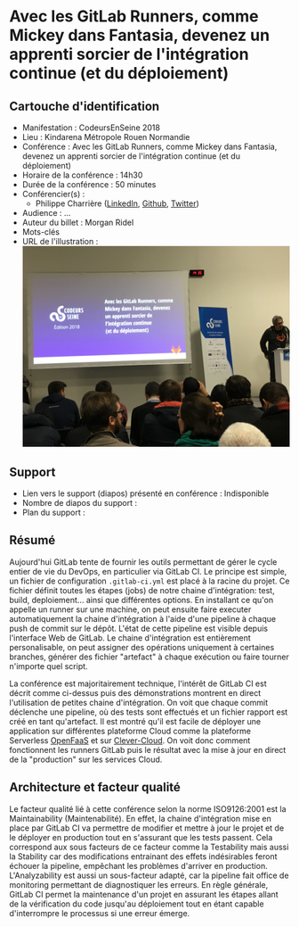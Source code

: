 # Avec les GitLab Runners, comme Mickey dans Fantasia, devenez un apprenti sorcier de l'intégration continue (et du déploiement) 

## Cartouche d'identification

 - Manifestation : CodeursEnSeine 2018
 - Lieu : Kindarena Métropole Rouen Normandie
 - Conférence : Avec les GitLab Runners, comme Mickey dans Fantasia, devenez un apprenti sorcier de l'intégration continue (et du déploiement) 
 - Horaire de la conférence : 14h30
 - Durée de la conférence : 50 minutes
 - Conférencier(s) :
   - Philippe Charrière ([LinkedIn](https://www.linkedin.com/in/phcharriere/), [Github](https://github.com/k33g), [Twitter](https://twitter.com/k33g_org))
 - Audience : ...
 - Auteur du billet : Morgan Ridel
 - Mots-clés
 - URL de l'illustration : ![Conférence GitLab Runners](conf-gitlab.JPG)
 
## Support
 - Lien vers le support (diapos) présenté en conférence : Indisponible
 - Nombre de diapos du support :
 - Plan du support :

## Résumé
Aujourd'hui GitLab tente de fournir les outils permettant de gérer le cycle entier de vie du DevOps, en particulier via GitLab CI. Le principe est simple, un fichier de configuration `.gitlab-ci.yml` est placé à la racine du projet. Ce fichier définit toutes les étapes (jobs) de notre chaine d'intégration: test, build, deploiement... ainsi que différentes options. En installant ce qu'on appelle un runner sur une machine, on peut ensuite faire executer automatiquement la chaine d'intégration à l'aide d'une pipeline à chaque push de commit sur le dépôt. L'état de cette pipeline est visible depuis l'interface Web de GitLab. Le chaine d'intégration est entièrement personalisable, on peut assigner des opérations uniquement à certaines branches, générer des fichier "artefact" à chaque exécution ou faire tourner n'importe quel script.

La conférence est majoritairement technique, l'intérêt de GitLab CI est décrit comme ci-dessus puis des démonstrations montrent en direct l'utilisation de petites chaine d'intégration. On voit que chaque commit déclenche une pipeline, où des tests sont effectués et un fichier rapport est créé en tant qu'artefact. Il est montré qu'il est facile de déployer une application sur différentes plateforme Cloud comme la plateforme Serverless [OpenFaaS](https://github.com/openfaas/faas) et sur [Clever-Cloud](https://www.clever-cloud.com/en/). On voit donc comment fonctionnent les runners GitLab puis le résultat avec la mise à jour en direct de la "production" sur les services Cloud.

## Architecture et facteur qualité
Le facteur qualité lié à cette conférence selon la norme ISO9126:2001 est la Maintainability (Maintenabilité). En effet, la chaine d'intégration mise en place par GitLab CI va permettre de modifier et mettre à jour le projet et de le déployer en production tout en s'assurant que les tests passent. Cela correspond aux sous facteurs de ce facteur comme la Testability mais aussi la Stability car des modifications entrainant des effets indésirables feront échouer la pipeline, empêchant les problèmes d'arriver en production. L'Analyzability est aussi un sous-facteur adapté, car la pipeline fait office de monitoring permettant de diagnostiquer les erreurs.
En règle générale, GitLab CI permet la maintenance d'un projet en assurant les étapes allant de la vérification du code jusqu'au déploiement tout en étant capable d'interrompre le processus si une erreur émerge.

